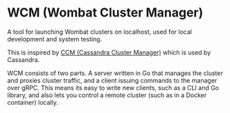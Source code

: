 # WCM (Wombat Cluster Manager)

A tool for launching Wombat clusters on localhost, used for local development
and system testing.

This is inspired by [CCM (Cassandra Cluster Manager)](https://github.com/riptano/ccm)
which is used by Cassandra.

WCM consists of two parts. A server written in Go that manages the cluster and
proxies cluster traffic, and a client issuing commands to the manager over gRPC.
This means its easy to write new clients, such as a CLI and Go library, and
also lets you control a remote cluster (such as in a Docker container) locally.
